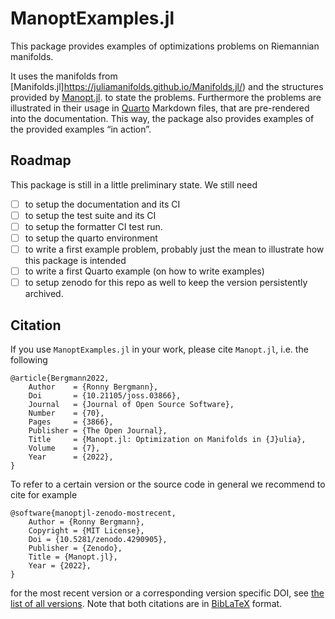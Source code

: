 # ManoptExamples.jl

This package provides examples of optimizations problems on Riemannian manifolds.

It uses the manifolds from [Manifolds.jl]https://juliamanifolds.github.io/Manifolds.jl/) and the structures provided by [Manopt.jl](https://manoptjl.org/).
to state the problems.
Furthermore the problems are illustrated in their usage in [Quarto]() Markdown files, that
are pre-rendered into the documentation. This way, the package also provides examples of
the provided examples “in action”.

## Roadmap

This package is still in a little preliminary state. We still need

* [ ] to setup the documentation and its CI
* [ ] to setup the test suite and its CI
* [ ] to setup the formatter CI test run.
* [ ] to setup the quarto environment
* [ ] to write a first example problem, probably just the mean to illustrate how this package is intended
* [ ] to write a first Quarto example (on how to write examples)
* [ ] to setup zenodo for this repo as well to keep the version persistently archived.

## Citation

If you use `ManoptExamples.jl` in your work, please cite `Manopt.jl`, i.e. the following

```biblatex
@article{Bergmann2022,
    Author    = {Ronny Bergmann},
    Doi       = {10.21105/joss.03866},
    Journal   = {Journal of Open Source Software},
    Number    = {70},
    Pages     = {3866},
    Publisher = {The Open Journal},
    Title     = {Manopt.jl: Optimization on Manifolds in {J}ulia},
    Volume    = {7},
    Year      = {2022},
}
```

To refer to a certain version or the source code in general we recommend to cite for example

```biblatex
@software{manoptjl-zenodo-mostrecent,
    Author = {Ronny Bergmann},
    Copyright = {MIT License},
    Doi = {10.5281/zenodo.4290905},
    Publisher = {Zenodo},
    Title = {Manopt.jl},
    Year = {2022},
}
```

for the most recent version or a corresponding version specific DOI, see [the list of all versions](https://zenodo.org/search?page=1&size=20&q=conceptrecid:%224290905%22&sort=-version&all_versions=True).
Note that both citations are in [BibLaTeX](https://ctan.org/pkg/biblatex) format.